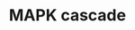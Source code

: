 ---
annotations:
- id: PW:0000007
  parent: signaling pathway
  type: Pathway Ontology
  value: mitogen activated protein kinase signaling pathway
- id: PW:0000007
  parent: signaling pathway
  type: Pathway Ontology
  value: mitogen activated protein kinase signaling pathway
authors:
- Nsalomonis
- MaintBot
- Khanspers
- I.Reyes
- Michiel
- Jildau
- MartijnVanIersel
- Ddigles
- Mkutmon
- DeSl
- AlexanderPico
- Eweitz
- Egonw
citedin:
- link: PMC6834541
  title: Altered Levels of Proteins and Phosphoproteins, in the Absence of Early Causative
    Transcriptional Changes, Shape the Molecular Pathogenesis in the Brain of Young
    Presymptomatic Ki91 SCA3/MJD Mouse (2019)
- link: 10.1016/j.tiv.2016.03.009
  title: MicroRNAs as potential biomarkers for doxorubicin-induced cardiotoxicity
communities:
- ONTOX
description: The MAPK cascades are central signaling pathways that regulate a wide
  variety of stimulated cellular processes, including proliferation, differentiation,
  apoptosis and stress response. Therefore, dysregulation, or improper functioning
  of these cascades, is involved in the induction and progression of diseases such
  as cancer, diabetes, autoimmune diseases, and developmental abnormalities.   Proteins
  on this pathway have targeted assays available via the [https://assays.cancer.gov/available_assays?wp_id=WP422
  CPTAC Assay Portal]
last-edited: 2024-07-16
ndex: 95cf6e9a-8b61-11eb-9e72-0ac135e8bacf
organisms:
- Homo sapiens
redirect_from:
- /index.php/Pathway:WP422
- /instance/WP422
- /instance/WP422_r134171
revision: r134171
schema-jsonld:
- '@context': https://schema.org/
  '@id': https://wikipathways.github.io/pathways/WP422.html
  '@type': Dataset
  creator:
    '@type': Organization
    name: WikiPathways
  description: The MAPK cascades are central signaling pathways that regulate a wide
    variety of stimulated cellular processes, including proliferation, differentiation,
    apoptosis and stress response. Therefore, dysregulation, or improper functioning
    of these cascades, is involved in the induction and progression of diseases such
    as cancer, diabetes, autoimmune diseases, and developmental abnormalities.   Proteins
    on this pathway have targeted assays available via the [https://assays.cancer.gov/available_assays?wp_id=WP422
    CPTAC Assay Portal]
  keywords:
  - ARAF
  - BRAF
  - ELK1
  - GDP
  - GRB2
  - GTP
  - HRAS
  - JUN
  - KRAS
  - MAP2
  - MAP2K1
  - MAP2K2
  - MAP2K3
  - MAP2K4
  - MAP2K6
  - MAP2K7
  - MAP3K1
  - MAP3K12
  - MAP3K2
  - MAP3K3
  - MAPK1
  - MAPK10
  - MAPK12
  - MAPK14
  - MAPK3
  - MBP
  - MP1
  - NRAS
  - PLCB3
  - RAF1
  - RASA3
  - RRAS
  - SIPA1
  - SOS1
  - SOS2
  license: CC0
  name: MAPK cascade
seo: CreativeWork
title: MAPK cascade
wpid: WP422
---